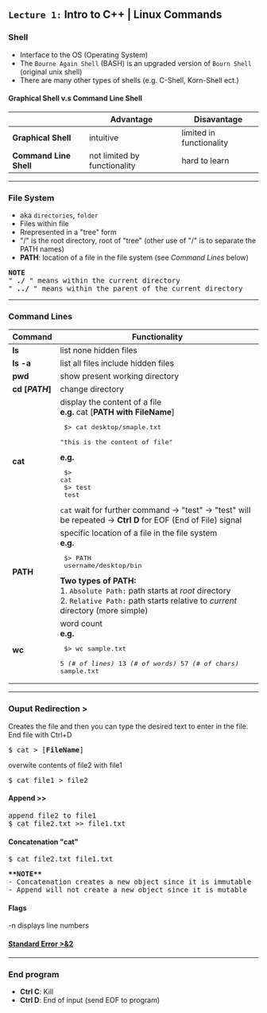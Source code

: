 ## `Lecture 1:` Intro to C++ | Linux Commands



### Shell 
- Interface to the OS (Operating System)
- The `Bourne Again Shell` (BASH) is an upgraded version of `Bourn Shell` (original unix shell)
- There are many other types of shells (e.g. C-Shell, Korn-Shell ect.) 

#### Graphical Shell v.s Command Line Shell
|   | Advantage | Disavantage |
| --- | --- | --- |
| **Graphical Shell** | intuitive | limited in functionality |
| **Command Line Shell** | not limited by functionality | hard to learn |
---------------------------------------------------------------



### File System
- aka `directories`, `folder` 
- Files within file
- Rrepresented in a "tree" form 
- "/" is the root directory, root of "tree" (other use of "/" is to separate the PATH names)
- **PATH**: location of a file in the file system (see *Command Lines* below)

<pre>
<b>NOTE</b>
"<b> ./ </b>" means within the current directory 
"<b> ../ </b>" means within the parent of the current directory
</pre>
---------------------------------------------------------------



### Command Lines
Command| Functionality
--- | ---
**ls** |  list none hidden files 
**ls -a** | list all files include hidden files
**pwd** | show present working directory |
**cd [*PATH*]** | change directory |
**cat** | display the content of a file <br> **e.g.** cat [<b>PATH with FileName</b>] <pre> $> cat desktop/smaple.txt <br> "this is the content of file" </pre> **e.g.** <pre> $> cat <br> $> test <br> test </pre> `cat` wait for further command -> "test" -> "test" will be repeated -> **Ctrl D** for EOF (End of File) signal
**PATH** | specific location of a file in the file system <br> **e.g.** <pre> $> PATH  <br> username/desktop/bin </pre> **Two types of PATH:** <br> 1. `Absolute Path:` path starts at *root* directory <br> 2. `Relative Path:` path starts relative to *current* directory (more simple)
**wc** | word count <br> **e.g.** <pre> $> wc sample.txt <br> 5 <i>(# of lines)</i> 13 <i>(# of words)</i> 57 <i>(# of chars)</i> sample.txt </pre>
---------------------------------------------------------------



### Ouput Redirection >
Creates the file and then you can type the desired text to enter in the file. End file with Ctrl+D
<pre>
$ cat > [<b>FileName</b>]
</pre>

overwite contents of file2 with file1
<pre>
$ cat file1 > file2
</pre>

#### Append >> 
<pre>
append file2 to file1
$ cat file2.txt >> file1.txt
</pre>

#### Concatenation "cat"
<pre>
$ cat file2.txt file1.txt
</pre>

<pre>
<b>**NOTE**</b>
- Concatenation creates a new object since it is immutable
- Append will not create a new object since it is mutable
</pre>

#### Flags
-n displays line numbers

#### [Standard Error >&2](http://tldp.org/HOWTO/Bash-Prog-Intro-HOWTO-3.html)
---------------------------------------------------------------


### End program 
- <b>Ctrl C</b>: Kill 
- <b>Ctrl D</b>: End of input (send EOF to program)
